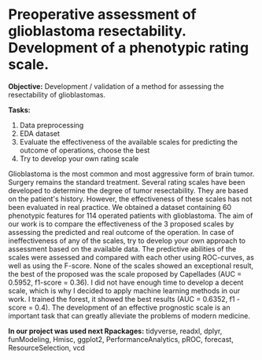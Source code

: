 # Preoperative assessment of glioblastoma resectability. Development of a phenotypic rating scale.

**Objective:** 
Development / validation of a method for assessing the resectability of glioblastomas.

**Tasks:**
1. Data preprocessing
2. EDA dataset
3. Evaluate the effectiveness of the available scales for predicting the outcome of operations, choose the best
4. Try to develop your own rating scale


Glioblastoma is the most common and most aggressive form of brain tumor. Surgery remains the standard treatment. Several rating scales have been developed to determine the degree of tumor resectability. They are based on the patient's history. However, the effectiveness of these scales has not been evaluated in real practice. We obtained a dataset containing 60 phenotypic features for 114 operated patients with glioblastoma. The aim of our work is to compare the effectiveness of the 3 proposed scales by assessing the predicted and real outcome of the operation. In case of ineffectiveness of any of the scales, try to develop your own approach to assessment based on the available data. The predictive abilities of the scales were assessed and compared with each other using ROC-curves, as well as using the F-score. None of the scales showed an exceptional result, the best of the proposed was the scale proposed by Capellades (AUC = 0.5952, f1-score = 0.36). I did not have enough time to develop a decent scale, which is why I decided to apply machine learning methods in our work. I trained the forest, it showed the best results (AUC = 0.6352, f1 - score = 0.4). The development of an effective prognostic scale is an important task that can greatly alleviate the problems of modern medicine.

**In our project was used next Rpackages:**
tidyverse, readxl, dplyr, funModeling, Hmisc, ggplot2, PerformanceAnalytics, pROC, forecast, ResourceSelection, vcd

